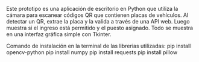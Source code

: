 Este prototipo es una aplicación de escritorio en Python que utiliza la cámara para escanear códigos QR que contienen placas de vehículos. Al detectar un QR, extrae la placa y la valida a través de una API web. Luego muestra si el ingreso está permitido y el puesto asignado. Todo se muestra en una interfaz gráfica simple con Tkinter.

Comando de instalación en la terminal de las librerias utilizadas:
pip install opencv-python
pip install numpy
pip install requests
pip install pillow
